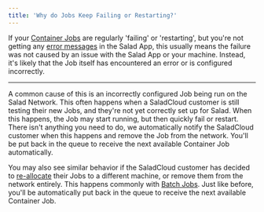 ```yaml
---
title: 'Why do Jobs Keep Failing or Restarting?'
---
```


If your [Container Jobs](https://Community.salad.com/new-feature-container-environments-now-available/) are regularly
'failing' or 'restarting', but you're not getting any
[error messages](/docs/guides/using-salad/235-how-does-the-notifications-page-work) in the Salad App, this usually means
the failure was not caused by an issue with the Salad App or your machine. Instead, it's likely that the Job itself has
encountered an error or is configured incorrectly.

---

A common cause of this is an incorrectly configured Job being run on the Salad Network. This often happens when a
SaladCloud customer is still testing their new Jobs, and they're not yet correctly set up for Salad. When this happens,
the Job may start running, but then quickly fail or restart. There isn't anything you need to do, we automatically
notify the SaladCloud customer when this happens and remove the Job from the network. You'll be put back in the queue to
receive the next available Container Job automatically.

You may also see similar behavior if the SaladCloud customer has decided to
[re-allocate](/docs/faq/jobs/how-does-reallocation-work-on-salad) their Jobs to a different machine, or remove them from
the network entirely. This happens commonly with [Batch Jobs](/docs/faq/jobs/what-are-batch-jobs). Just like before,
you'll be automatically put back in the queue to receive the next available Container Job.
